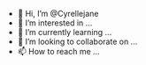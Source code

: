 - 👋 Hi, I’m @Cyrellejane
- 👀 I’m interested in ...
- 🌱 I’m currently learning ...
- 💞️ I’m looking to collaborate on ...
- 📫 How to reach me ...

<!---
Cyrellejane/Cyrellejane is a ✨ special ✨ repository because its `README.md` (this file) appears on your GitHub profile.
You can click the Preview link to take a look at your changes.
--->

